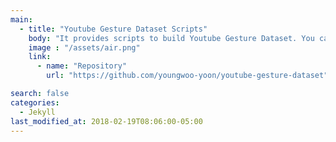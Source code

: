 ```yaml
---
main:
  - title: "Youtube Gesture Dataset Scripts"
    body: "It provides scripts to build Youtube Gesture Dataset. You can download Youtube videos and transcripts, divide the videos into scenes, and extract human poses with this software."
    image : "/assets/air.png"
    link:
      - name: "Repository"
        url: "https://github.com/youngwoo-yoon/youtube-gesture-dataset"

search: false
categories: 
  - Jekyll
last_modified_at: 2018-02-19T08:06:00-05:00
---
```

